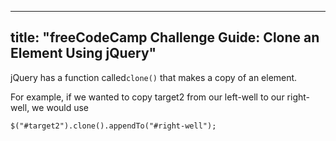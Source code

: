 
---
title: "freeCodeCamp Challenge Guide: Clone an Element Using jQuery"
---

jQuery has a function called`clone()` that makes a copy of an element.

For example, if we wanted to copy target2 from our left-well to our right-well, we would use

    $("#target2").clone().appendTo("#right-well");

